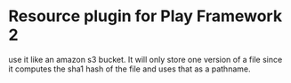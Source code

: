 # Resource plugin for Play Framework 2
use it like an amazon s3 bucket.
It will only store one version of a file since it computes the sha1 hash of the file and uses that as a pathname.
